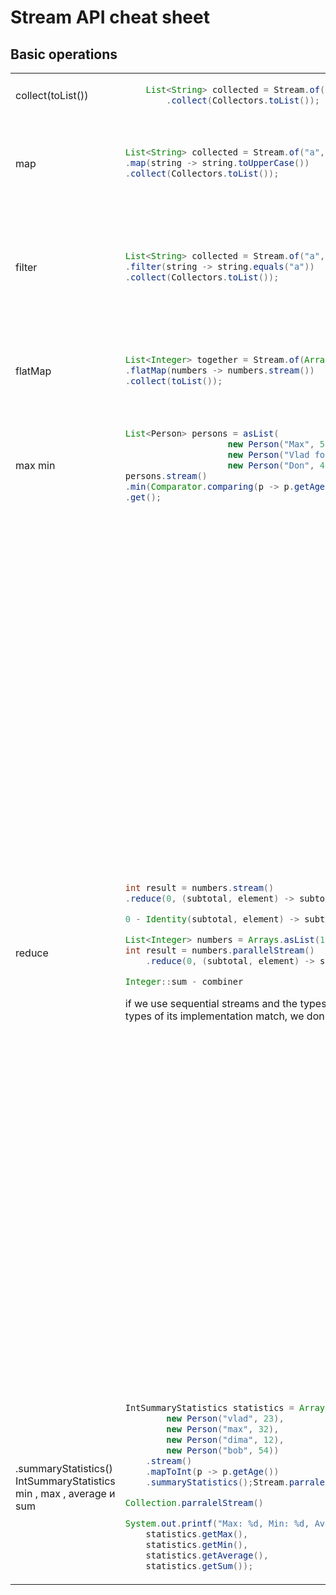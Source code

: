 <meta fullwidth='true'>

# Stream API cheat sheet

## Basic operations


<table>
<tr><td>
    collect(toList())
</td><td>

``` java
    List<String> collected = Stream.of("a", "b", "c")
        .collect(Collectors.toList());
``` 
</td><td>
Порождает коллекцию из стрима
</td></tr><tr><td>
map
</td><td>

``` java
List<String> collected = Stream.of("a", "b", "c")
.map(string -> string.toUpperCase())
.collect(Collectors.toList());
```
</td><td>
применяет функцию, которая преобразует значение одного типа в другой, и возвращает стрим нового типа
</td></tr><tr><td>
filter
</td><td>

``` java
List<String> collected = Stream.of("a", "b", "c")
.filter(string -> string.equals("a"))
.collect(Collectors.toList());
```
</td><td>
применяет функцию, которая проверяет соответствие значения заданному, и возвращает стрим соответствующих значений
</td></tr><tr><td>
flatMap
</td><td>

``` java
List<Integer> together = Stream.of(Arrays.asList(1, 2), Arrays.asList(3, 4))
.flatMap(numbers -> numbers.stream())
.collect(toList());
```
</td><td>
позволяет заменить значение объектом Stream и соединить все стримы (стрим стримов)
</td></tr><tr><td>
max min
</td><td>

``` java
List<Person> persons = asList(
                    new Person("Max", 52), 
                    new Person("Vlad for Your Furs", 37), 
                    new Person("Don", 45));
persons.stream()
.min(Comparator.comparing(p -> p.getAge()))
.get();
```
</td><td>
нахождение максимума или минимума
</td></tr><tr><td>
reduce
</td><td>

``` java
int result = numbers.stream()
.reduce(0, (subtotal, element) -> subtotal + element);

0 - Identity(subtotal, element) -> subtotal + element - accumulator

List<Integer> numbers = Arrays.asList(1, 2, 3, 4, 5, 6); 
int result = numbers.parallelStream()
    .reduce(0, (subtotal, element) -> subtotal + element, Integer::sum);

Integer::sum - combiner
```
if we use sequential streams and the types of the accumulator arguments and the types of its implementation match, 
we don't need to use a combiner.

</td><td>
reduction stream operations allow us to produce one single result from a sequence of elements, by applying repeatedly a
combining operation to the elements in the sequence.

count , min и max - это распространенные частные случаи общего принципа редукции.

Identity – an element that is the initial value of the reduction operation and the default result if the stream is empty

Accumulator – a function that takes two parameters: a partial result of the reduction operation and the next element of
the stream

Combiner – a function used to combine the partial result of the reduction operation when the reduction is parallelized,
or when there's a mismatch between the types of the accumulator arguments and the types of the accumulator
implementation

Если начальное значение опущено, то при первом обращении к редуктору используются первые два элемента потока. Это
полезно, когда для операции reduce не существует разумного начального значения и возвращается экземпляр типа Optional .
</td></tr><tr><td class="text-nowrap">
.summaryStatistics()
IntSummaryStatistics
min , max , average и sum
</td><td>

``` java
IntSummaryStatistics statistics = Arrays.asList(
        new Person("vlad", 23), 
        new Person("max", 32), 
        new Person("dima", 12), 
        new Person("bob", 54))
    .stream()
    .mapToInt(p -> p.getAge())
    .summaryStatistics();Stream.parralel()

Collection.parralelStream()

System.out.printf("Max: %d, Min: %d, Ave: %f, Sum: %d", 
    statistics.getMax(),
    statistics.getMin(),
    statistics.getAverage(), 
    statistics.getSum());
```
</td><td>blank</td></tr>
</table>
